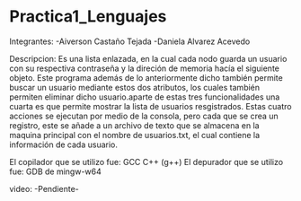 # Practica1_Lenguajes

Integrantes:
-Aiverson Castaño Tejada
-Daniela Alvarez Acevedo 

Descripcion: Es una lista enlazada, en la cual cada nodo guarda un usuario con su respectiva contraseña y la direción de memoria hacía el siguiente objeto. Este programa además de lo anteriormente dicho también permite buscar un usuario mediante estos dos atributos, los cuales también permiten eliminar dicho usuario.aparte de estas tres funcionalidades una cuarta es que permite mostrar la lista de usuarios resgistrados. Estas cuatro acciones se ejecutan por medio de la consola, pero cada que se crea un registro, este se añade a un archivo de texto que se almacena en la maquina principal con el nombre de usuarios.txt, el cual contiene la información de cada usuario.

El copilador que se utilizo fue: 
GCC C++ (g++)
El depurador que se utilizo fue:
GDB de mingw-w64

video:
  -Pendiente-

